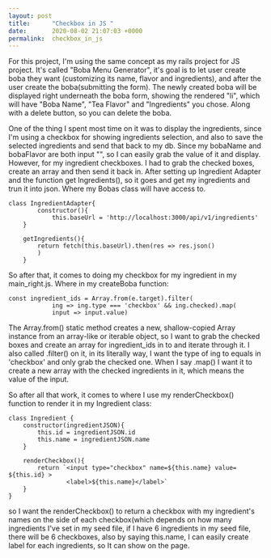 ```yaml
---
layout: post
title:      "Checkbox in JS "
date:       2020-08-02 21:07:03 +0000
permalink:  checkbox_in_js
---
```


For this project, I'm using the same concept as my rails project for JS project. It's called "Boba Menu Generator", it's goal is to let user create boba they want (customizing its name, flavor and ingredients), and after the user create the boba(submitting the form). The newly created boba will be displayed right underneath the boba form, showing the rendered "li", which will have "Boba Name", "Tea Flavor" and "Ingredients" you chose. Along with a delete button, so you can delete the boba. 


One of the thing I spent most time on it was to display the ingredients, since I'm using a checkbox for showing ingredients selection, and also to save the selected ingredients and send that back to my db. Since my bobaName and bobaFlavor are both input "", so I can easily grab the value of it and display. However, for my ingredient checkboxes. I had to grab the checked boxes, create an array and then send it back in. After setting up Ingredient Adapter and the function get Ingredients(), so it goes and get my ingredients and trun it into json. Where my Bobas class will have access to. 

```
class IngredientAdapter{
        constructor(){
            this.baseUrl = 'http://localhost:3000/api/v1/ingredients'
    }

    getIngredients(){
        return fetch(this.baseUrl).then(res => res.json()
        )
    }
```

So after that, it comes to doing my checkbox for my ingredient in my main_right.js. Where in my createBoba function:

```
const ingredient_ids = Array.from(e.target).filter(
            ing => ing.type === 'checkbox' && ing.checked).map(
            input => input.value)
```

The Array.from() static method creates a new, shallow-copied Array instance from an array-like or iterable object, so I want to grab the checked boxes and create an array for ingredient_ids in to and iterate through it. I also called .filter() on it, in its literally way, I want the type of ing to equals in 'checkbox' and only grab the checked one. When I say .map() I want it to create a new array with the checked ingredients in it, which means the value of the input. 

So after all that work, it comes to where I use my renderCheckbox() function to render it in my Ingredient class:

```
class Ingredient {
    constructor(ingredientJSON){
        this.id = ingredientJSON.id
        this.name = ingredientJSON.name
    }

    renderCheckbox(){
        return `<input type="checkbox" name=${this.name} value= ${this.id} >
                <label>${this.name}</label>` 
    }
}
```

so I want the renderCheckbox() to return a checkbox with my ingredient's names on the side of each checkbox(which depends on how many ingredients I've set in my seed file, if I have 6 ingredients in my seed file, there will be 6 checkboxes, also by saying this.name, I can easily create label for each ingredients, so It can show on the page. 


